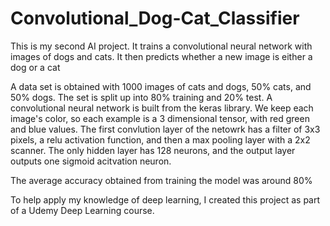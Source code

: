 # Convolutional_Dog-Cat_Classifier
This is my second AI project. It trains a convolutional neural network with images of dogs and cats. It then predicts whether a new image is either a dog or a cat

A data set is obtained with 1000 images of cats and dogs, 50% cats, and 50% dogs. The set is split up into 80% training and 20% test. A convolutional neural network is built from the keras library. We keep each image's color, so each example is a 3 dimensional tensor, with red green and blue values. The first convlution layer of the netowrk has a filter of 3x3 pixels, a relu activation function, and then a max pooling layer with a 2x2 scanner. The only hidden layer has 128 neurons, and the output layer outputs one sigmoid acitvation neuron.

The average accuracy obtained from training the model was around 80%


To help apply my knowledge of deep learning, I created this project as part of a Udemy Deep Learning course. 
